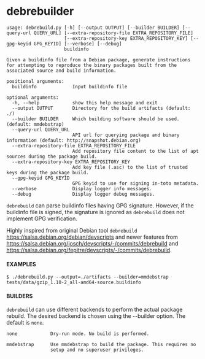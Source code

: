 debrebuilder
===

```
usage: debrebuild.py [-h] [--output OUTPUT] [--builder BUILDER] [--query-url QUERY_URL] [--extra-repository-file EXTRA_REPOSITORY_FILE]
                     [--extra-repository-key EXTRA_REPOSITORY_KEY] [--gpg-keyid GPG_KEYID] [--verbose] [--debug]
                     buildinfo

Given a buildinfo file from a Debian package, generate instructions for attempting to reproduce the binary packages built from the
associated source and build information.

positional arguments:
  buildinfo             Input buildinfo file

optional arguments:
  -h, --help            show this help message and exit
  --output OUTPUT       Directory for the build artifacts (default: ./)
  --builder BUILDER     Which building software should be used. (default: mmdebstrap)
  --query-url QUERY_URL
                        API url for querying package and binary information (default: http://snapshot.debian.org)
  --extra-repository-file EXTRA_REPOSITORY_FILE
                        Add repository file content to the list of apt sources during the package build.
  --extra-repository-key EXTRA_REPOSITORY_KEY
                        Add key file (.asc) to the list of trusted keys during the package build.
  --gpg-keyid GPG_KEYID
                        GPG keyid to use for signing in-toto metadata.
  --verbose             Display logger info messages.
  --debug               Display logger debug messages.
```

`debrebuild` can parse buildinfo files having GPG signature. However, if the buildinfo file
is signed, the signature is ignored as `debrebuild` does not implement GPG verification.

Highly inspired from original Debian tool `debrebuild` https://salsa.debian.org/debian/devscripts and newer features from  https://salsa.debian.org/josch/devscripts/-/commits/debrebuild and https://salsa.debian.org/fepitre/devscripts/-/commits/debrebuild.

#### EXAMPLES

```
$ ./debrebuild.py --output=./artifacts --builder=mmdebstrap tests/data/gzip_1.10-2_all-amd64-source.buildinfo
```

####  BUILDERS

`debrebuild` can use different backends to perform the actual package rebuild.
The desired backend is chosen using the --builder option. The default is
`none`.

    none            Dry-run mode. No build is performed.

    mmdebstrap      Use mmdebstrap to build the package. This requires no
                    setup and no superuser privileges.
